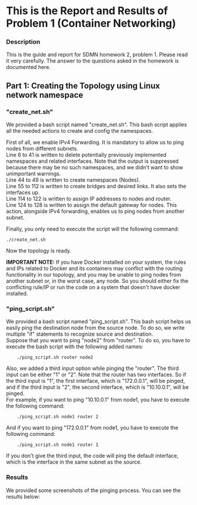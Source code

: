 # This is the Report and Results of Problem 1 (Container Networking)

### Description
This is the guide and report for SDMN homework 2, problem 1. Please read it very carefully. The answer to the questions asked in the homework is documented here.

## Part 1: Creating the Topology using Linux network namespace
### "create_net.sh" 
We provided a bash script named "create_net.sh". This bash script applies all the needed actions to create and config the namespaces.

First of all, we enable IPv4 Forwarding. It is mandatory to allow us to ping nodes from different subnets. \
Line 6 to 41 is written to delete potentially previously implemented namespaces and related interfaces. Note that the output is suppressed because there may be no such namespaces, and we didn't want to show unimportant warnings. \
Line 44 to 49 is written to create namespaces (Nodes). \
Line 55 to 112 is written to create bridges and desired links. It also sets the interfaces up. \
Line 114 to 122 is written to assign IP addresses to nodes and router. \
Line 124 to 128 is written to assign the default gateway for nodes. This action, alongside IPv4 forwarding, enables us to ping nodes from another subnet.

Finally, you only need to execute the script will the following command:

    ./create_net.sh

Now the topology is ready.

**IMPORTANT NOTE:** If you have Docker installed on your system, the rules and IPs related to Docker and its containers may conflict with the routing functionality in our topology, and you may be unable to ping nodes from another subnet or, in the worst case, any node.
So you should either fix the conflicting rule/IP or run the code on a system that doesn't have docker installed. 

### "ping_script.sh" 
We provided a bash script named "ping_script.sh". This bash script helps us easily ping the destination node from the source node. To do so, we write multiple "if" statements to recognize source and destination. \
Suppose that you want to ping "node2" from "router". To do so, you have to execute the bash script with the following added names:

        ./ping_script.sh router node2 

Also, we added a third input option while pinging the "router". The third input can be either "1" or "2". Note that the router has two interfaces. So if the third input is "1", the first interface, which is "172.0.0.1", will be pinged, and if the third input is "2", the second interface, which is "10.10.0.1", will be pinged. \
For example, if you want to ping "10.10.0.1" from node1, you have to execute the following command:

        ./ping_script.sh node1 router 2

And if you want to ping "172.0.0.1" from node1, you have to execute the following command:

        ./ping_script.sh node1 router 1

If you don't give the third input, the code will ping the default interface, which is the interface in the same subnet as the source. 

### Results
We provided some screenshots of the pinging process. You can see the results below:

